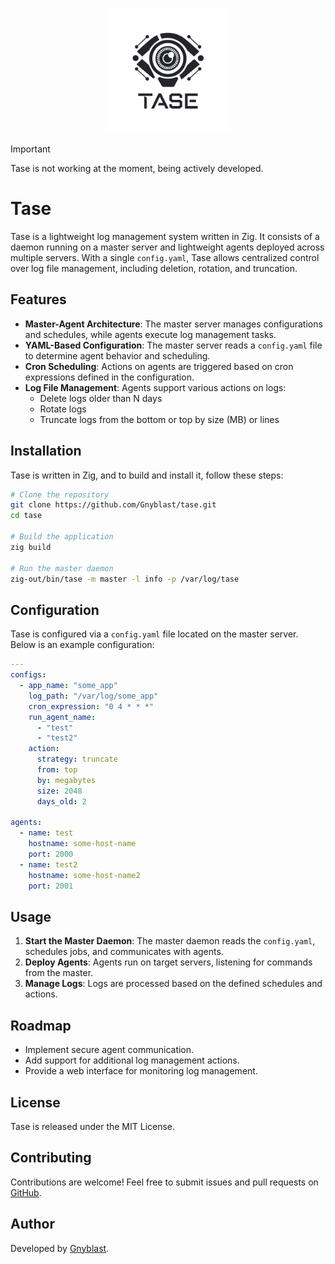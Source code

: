 <p align="center">
<img src="./trans_bg_wo_wm.png" alt="drawing" width="200"/>
<p>

> [!IMPORTANT]  
> Tase is not working at the moment, being actively developed.

# Tase

Tase is a lightweight log management system written in Zig. It consists of a daemon running on a master server and lightweight agents deployed across multiple servers. With a single `config.yaml`, Tase allows centralized control over log file management, including deletion, rotation, and truncation.

## Features

- **Master-Agent Architecture**: The master server manages configurations and schedules, while agents execute log management tasks.
- **YAML-Based Configuration**: The master server reads a `config.yaml` file to determine agent behavior and scheduling.
- **Cron Scheduling**: Actions on agents are triggered based on cron expressions defined in the configuration.
- **Log File Management**: Agents support various actions on logs:
  - Delete logs older than N days
  - Rotate logs
  - Truncate logs from the bottom or top by size (MB) or lines

## Installation

Tase is written in Zig, and to build and install it, follow these steps:

```sh
# Clone the repository
git clone https://github.com/Gnyblast/tase.git
cd tase

# Build the application
zig build

# Run the master daemon
zig-out/bin/tase -m master -l info -p /var/log/tase
```

## Configuration

Tase is configured via a `config.yaml` file located on the master server. Below is an example configuration:

```yaml
---
configs:
  - app_name: "some_app"
    log_path: "/var/log/some_app"
    cron_expression: "0 4 * * *"
    run_agent_name:
      - "test"
      - "test2"
    action:
      strategy: truncate
      from: top
      by: megabytes
      size: 2048
      days_old: 2

agents:
  - name: test
    hostname: some-host-name
    port: 2000
  - name: test2
    hostname: some-host-name2
    port: 2001
```

## Usage

1. **Start the Master Daemon**: The master daemon reads the `config.yaml`, schedules jobs, and communicates with agents.
2. **Deploy Agents**: Agents run on target servers, listening for commands from the master.
3. **Manage Logs**: Logs are processed based on the defined schedules and actions.

## Roadmap

- Implement secure agent communication.
- Add support for additional log management actions.
- Provide a web interface for monitoring log management.

## License

Tase is released under the MIT License.

## Contributing

Contributions are welcome! Feel free to submit issues and pull requests on [GitHub](https://github.com/Gnyblast/tase).

## Author

Developed by [Gnyblast](https://github.com/Gnyblast).
